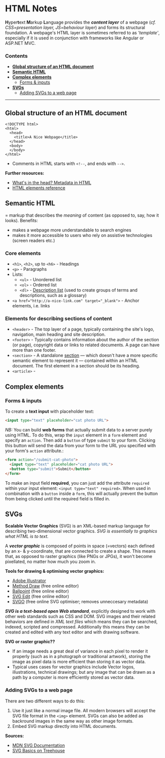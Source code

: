 # HTML Notes
**H**yper**t**ext **M**arkup **L**anguage provides the ***content layer*** of a webpage (*cf. CSS=presentation layer, JS=behaviour layer*) and forms its structural foundation. A webpage's HTML layer is sometimes referred to as *'template'*, especially if it is used in conjunction with frameworks like Angular or ASP.NET MVC.

### Contents
- **[Global structure of an HTML document](#global-structure-of-an-HTML-document)**
- **[Semantic HTML](#semantic-html)**
- **[Complex elements](#complex-elements)**
  - [Forms & inputs](#forms--inputs)
- **[SVGs](#svgs)**
  - [Adding SVGs to a web page](#adding-svgs-to-a-web-page)

--------------------------

## Global structure of an HTML document
```
<!DOCTYPE html>
<html>
  <head>
    <title>A Nice Webpage</title>
  </head>
  <body>
  </body>
</html>
```

- Comments in HTML starts with `<!--`, and ends with `-->`.

**Further resources:**
- [What's in the head? Metadata in HTML](https://developer.mozilla.org/en-US/docs/Learn/HTML/Introduction_to_HTML/The_head_metadata_in_HTML)
- [HTML elements reference](https://developer.mozilla.org/en-US/docs/Web/HTML/Element)


## Semantic HTML
= markup that describes the *meaning* of content (as opposed to, say, how it looks). Benefits:
- makes a webpage more understandable to search engines
- makes it more accessible to users who rely on assistive technologies (screen readers etc.)

### Core elements
- `<h1>`, `<h2>`, up to `<h6>` - Headings
- `<p>` - Paragraphs
- Lists:
  - `<ul>` - Unordered list
  - `<ol>` - Ordered list
  - `<dl>` - [Description list](http://html5doctor.com/the-dl-element/) (used to create groups of terms and descriptions, such as a glossary)
- `<a href="http://a-nice-link.com" target="_blank">` - Anchor elements, i.e. links

### Elements for describing sections of content
- `<header>` - The top layer of a page, typically containing the site's logo, navigation, main heading and site description.
- `<footer>` - Typically contains information about the author of the section (or page), copyright data or links to related documents. A page can have more than one footer.
- `<section>` - A standalone [section](https://developer.mozilla.org/en-US/docs/Web/HTML/Element/section) — which doesn't have a more specific semantic element to represent it — contained within an HTML document. The first element in a section should be its heading.
- `<article>` - 


## Complex elements

### Forms & inputs
To create a **text input** with placeholder text:
```html
<input type="text" placeholder="cat photo URL">
```

*NB:* You can build **web forms** that actually submit data to a server purely using HTML. To do this, wrap the `input` element in a `form` element and specify an `action`. Then add a `button` of type `submit` to your form. Clicking this button will send the data from your form to the URL you specified with your form's `action` attribute.:
```html
<form action="/submit-cat-photo">
  <input type="text" placeholder="cat photo URL">
  <button type="submit">Submit</button>
</form>
```

To make an input field **required**, you can just add the attribute `required` within your input element: `<input type="text" required>`. When used in combination with a `button` inside a `form`, this will actually prevent the button from being clicked until the required field is filled in.


## SVGs
**Scalable Vector Graphics** (SVG) is an XML-based markup language for describing two-dimensional vector graphics. *SVG is essentially to graphics what HTML is to text.*

A ***vector graphic*** is composed of points in space (=vectors) each defined by an x- & y-coordinate, that are connected to create a shape. This means that, as opposed to raster graphics (like PNGs or JPGs), it won't become pixellated, no matter how much you zoom in.

**Tools for drawing & optimising vector graphics:**
- [Adobe Illustrator](https://www.adobe.com/uk/products/illustrator.html)
- [Method Draw](https://editor.method.ac/) (free online editor)
- [Ballpoint](https://ballpoint.io/) (free online editor)
- [SVG Edit](https://svg-edit.github.io/svgedit/releases/svg-edit-2.8.1/svg-editor.html) (free online editor)
- [SVGO](https://jakearchibald.github.io/svgomg/) (free online SVG optimiser; removes unneccesary metadata)

***SVG is a text-based open Web standard***, explicitly designed to work with other web standards such as CSS and DOM. SVG images and their related behaviors are defined in *XML text files* which means they can be searched, indexed, scripted and compressed. Additionally this means they can be created and edited with any text editor and with drawing software. 

**SVG or raster graphic??**
- If an image needs a great deal of variance in each pixel to render it properly (such as in a photograph or traditional artwork), storing the image as pixel data is more efficient than storing it as vector data.
- Typical uses cases for vector graphics include Vector logos, illustrations, technical drawings; but any image that can be drawn as a path by a computer is more efficiently stored as vector data.

### Adding SVGs to a web page
There are two different ways to do this: 
1. Use it just like a normal image file. All modern browsers will accept the SVG file format in the `<img>` element. SVGs can also be added as backround images in the same way as other image formats.
1. Embed SVG markup directly into HTML documents.

**Sources:**
- [MDN SVG Documentation](https://developer.mozilla.org/en-US/docs/Web/SVG)
- [SVG Basics on Treehouse](https://teamtreehouse.com/library/vector-graphics)
